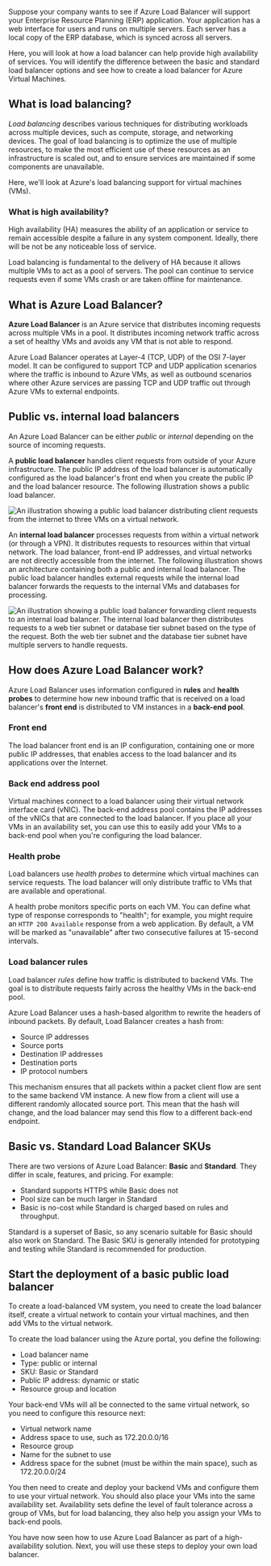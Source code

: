 Suppose your company wants to see if Azure Load Balancer will support your Enterprise Resource Planning (ERP) application. Your application has a web interface for users and runs on multiple servers. Each server has a local copy of the ERP database, which is synced across all servers.

Here, you will look at how a load balancer can help provide high availability of services. You will identify the difference between the basic and standard load balancer options and see how to create a load balancer for Azure Virtual Machines.

## What is load balancing?

_Load balancing_ describes various techniques for distributing workloads across multiple devices, such as compute, storage, and networking devices. The goal of load balancing is to optimize the use of multiple resources, to make the most efficient use of these resources as an infrastructure is scaled out, and to ensure services are maintained if some components are unavailable.

Here, we'll look at Azure's load balancing support for virtual machines (VMs).

### What is high availability?

High availability (HA) measures the ability of an application or service to remain accessible despite a failure in any system component. Ideally, there will be not be any noticeable loss of service.

Load balancing is fundamental to the delivery of HA because it allows multiple VMs to act as a pool of servers. The pool can continue to service requests even if some VMs crash or are taken offline for maintenance.

## What is Azure Load Balancer?

**Azure Load Balancer** is an Azure service that distributes incoming requests across multiple VMs in a pool. It distributes incoming network traffic across a set of healthy VMs and avoids any VM that is not able to respond.

 Azure Load Balancer operates at Layer-4 (TCP, UDP) of the OSI 7-layer model. It can be configured to support TCP and UDP application scenarios where the traffic is inbound to Azure VMs, as well as outbound scenarios where other Azure services are passing TCP and UDP traffic out through Azure VMs to external endpoints.

## Public vs. internal load balancers

An Azure Load Balancer can be either _public_ or _internal_ depending on the source of incoming requests.

A **public load balancer** handles client requests from outside of your Azure infrastructure. The public IP address of the load balancer is automatically configured as the load balancer's front end when you create the public IP and the load balancer resource. The following illustration shows a public load balancer.

![An illustration showing a public load balancer distributing client requests from the internet to three VMs on a virtual network.](../media-draft/2-public-load-balancer.png)

An **internal load balancer** processes requests from within a virtual network (or through a VPN). It distributes requests to resources within that virtual network. The load balancer, front-end IP addresses, and virtual networks are not directly accessible from the internet. The following illustration shows an architecture containing both a public and internal load balancer. The public load balancer handles external requests while the internal load balancer forwards the requests to the internal VMs and databases for processing.

![An illustration showing a public load balancer forwarding client requests to an internal load balancer. The internal load balancer then distributes requests to a web tier subnet or database tier subnet based on the type of the request. Both the web tier subnet and the database tier subnet have multiple servers to handle requests.](../media-draft/2-internal-load-balancer.png)

## How does Azure Load Balancer work?

Azure Load Balancer uses information configured in **rules** and **health probes** to determine how new inbound traffic that is received on a load balancer's **front end** is distributed to VM instances in a **back-end pool**.

### Front end

The load balancer front end is an IP configuration, containing one or more public IP addresses, that enables access to the load balancer and its applications over the Internet.

### Back end address pool

Virtual machines connect to a load balancer using their virtual network interface card (vNIC). The back-end address pool contains the IP addresses of the vNICs that are connected to the load balancer. If you place all your VMs in an availability set, you can use this to easily add your VMs to a back-end pool when you're configuring the load balancer.

### Health probe

Load balancers use _health probes_ to determine which virtual machines can service requests. The load balancer will only distribute traffic to VMs that are available and operational. 

A health probe monitors specific ports on each VM. You can define what type of response corresponds to "health"; for example, you might require an `HTTP 200 Available` response from a web application. By default, a VM will be marked as "unavailable" after two consecutive failures at 15-second intervals.

### Load balancer rules

Load balancer _rules_ define how traffic is distributed to backend VMs. The goal is to distribute requests fairly across the healthy VMs in the back-end pool.

Azure Load Balancer uses a hash-based algorithm to rewrite the headers of inbound packets. By default, Load Balancer creates a hash from:

- Source IP addresses
- Source ports
- Destination IP addresses
- Destination ports
- IP protocol numbers

This mechanism ensures that all packets within a packet client flow are sent to the same backend VM instance. A new flow from a client will use a different randomly allocated source port. This mean that the hash will change, and the load balancer may send this flow to a different back-end endpoint.

## Basic vs. Standard Load Balancer SKUs

There are two versions of Azure Load Balancer: **Basic** and **Standard**. They differ in scale, features, and pricing. For example:

- Standard supports HTTPS while Basic does not
- Pool size can be much larger in Standard
- Basic is no-cost while Standard is charged based on rules and throughput.

Standard is a superset of Basic, so any scenario suitable for Basic should also work on Standard. The Basic SKU is generally intended for prototyping and testing while Standard is recommended for production.

## Start the deployment of a basic public load balancer

To create a load-balanced VM system, you need to create the load balancer itself, create a virtual network to contain your virtual machines, and then add VMs to the virtual network.

To create the load balancer using the Azure portal, you define the following:

- Load balancer name
- Type: public or internal
- SKU: Basic or Standard
- Public IP address: dynamic or static
- Resource group and location

Your back-end VMs will all be connected to the same virtual network, so you need to configure this resource next:

- Virtual network name
- Address space to use, such as 172.20.0.0/16
- Resource group
- Name for the subnet to use
- Address space for the subnet (must be within the main space), such as 172.20.0.0/24

You then need to create and deploy your backend VMs and configure them to use your virtual network. You should also place your VMs into the same availability set. Availability sets define the level of fault tolerance across a group of VMs, but for load balancing, they also help you assign your VMs to back-end pools.

You have now seen how to use Azure Load Balancer as part of a high-availability solution. Next, you will use these steps to deploy your own load balancer.